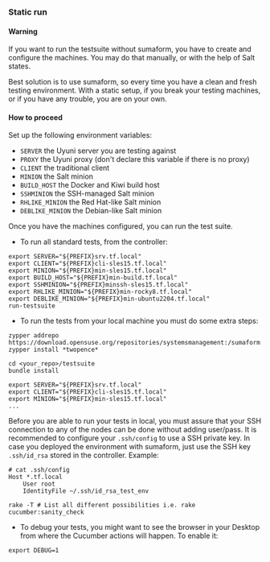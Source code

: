 ### Static run

#### Warning

If you want to run the testsuite without sumaform, you have to create and configure the machines.
You may do that manually, or with the help of Salt states.

Best solution is to use sumaform, so every time you have a clean and fresh testing environment.
With a static setup, if you break your testing machines, or if you have any trouble, you are on your own.


#### How to proceed

Set up the following environment variables:

* `SERVER` the Uyuni server you are testing against
* `PROXY` the Uyuni proxy (don't declare this variable if there is no proxy)
* `CLIENT` the traditional client
* `MINION` the Salt minion
* `BUILD_HOST` the Docker and Kiwi build host
* `SSHMINION` the SSH-managed Salt minion
* `RHLIKE_MINION` the Red Hat-like Salt minion
* `DEBLIKE_MINION` the Debian-like Salt minion

Once you have the machines configured, you can run the test suite.

- To run all standard tests, from the controller:

```console
export SERVER="${PREFIX}srv.tf.local"
export CLIENT="${PREFIX}cli-sles15.tf.local"
export MINION="${PREFIX}min-sles15.tf.local"
export BUILD_HOST="${PREFIX}min-build.tf.local"
export SSHMINION="${PREFIX}minssh-sles15.tf.local"
export RHLIKE_MINION="${PREFIX}min-rocky8.tf.local"
export DEBLIKE_MINION="${PREFIX}min-ubuntu2204.tf.local"
run-testsuite
```

- To run the tests from your local machine you must do some extra steps:
```console
zypper addrepo https://download.opensuse.org/repositories/systemsmanagement:/sumaform:/tools/openSUSE_Leap_15.2/
zypper install *twopence*
```
```console
cd <your_repo>/testsuite
bundle install
```
```console
export SERVER="${PREFIX}srv.tf.local"
export CLIENT="${PREFIX}cli-sles15.tf.local"
export MINION="${PREFIX}min-sles15.tf.local"
...
```
Before you are able to run your tests in local, you must assure that your SSH connection to any of the nodes can be done without adding user/pass.
It is recommended to configure your `.ssh/config` to use a SSH private key.
In case you deployed the environment with sumaform, just use the SSH key `.ssh/id_rsa` stored in the controller.
Example:
```console
# cat .ssh/config
Host *.tf.local
    User root
    IdentityFile ~/.ssh/id_rsa_test_env
```
```console
rake -T # List all different possibilities i.e. rake cucumber:sanity_check
```

- To debug your tests, you might want to see the browser in your Desktop from where the Cucumber actions will happen.
  To enable it:
```console
export DEBUG=1
```
